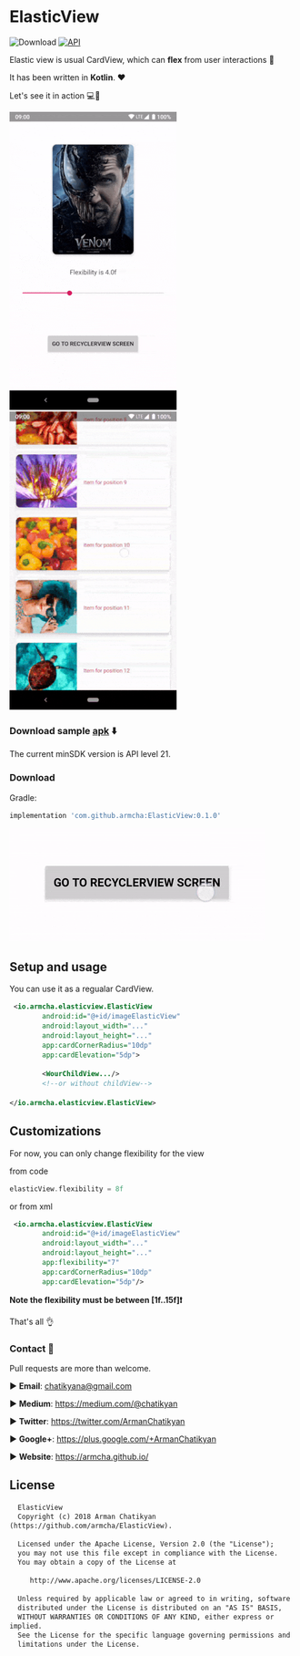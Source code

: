 # ElasticView

![Download](https://api.bintray.com/packages/armcha/maven/ElasticView/images/download.svg)
[![API](https://img.shields.io/badge/API-21%2B-brightgreen.svg?style=flat)](https://android-arsenal.com/api?level=21)

Elastic view is usual CardView, which can **flex** from user interactions 💪  

It has been written in **Kotlin**. ❤️  

Let's see it in action 💻📲

![](screens/first.gif)
![](screens/second.gif)

### Download sample [apk](https://github.com/armcha/ElasticView/blob/master/screens/sample.apk) :arrow_down:

The current minSDK version is API level 21.
### Download 

Gradle:
```groovy
implementation 'com.github.armcha:ElasticView:0.1.0'
```
![](screens/third.gif)

## Setup and usage
You can use it as a regualar CardView.

```xml
 <io.armcha.elasticview.ElasticView
        android:id="@+id/imageElasticView"
        android:layout_width="..."
        android:layout_height="..."
        app:cardCornerRadius="10dp"
        app:cardElevation="5dp">
  
        <WourChildView.../>
        <!--or without childView-->
  
</io.armcha.elasticview.ElasticView>
```

## Customizations
For now, you can only change flexibility for the view

from code
```kotlin
elasticView.flexibility = 8f
```

or from xml

```xml
 <io.armcha.elasticview.ElasticView
        android:id="@+id/imageElasticView"
        android:layout_width="..."
        android:layout_height="..."
        app:flexibility="7"
        app:cardCornerRadius="10dp"
        app:cardElevation="5dp"/>
```

**Note the flexibility must be between [1f..15f]❗️**


That's all :ok_hand:

### Contact :book:

Pull requests are more than welcome.


:arrow_forward:  **Email**: chatikyana@gmail.com

:arrow_forward:  **Medium**: https://medium.com/@chatikyan

:arrow_forward:  **Twitter**: https://twitter.com/ArmanChatikyan

:arrow_forward:  **Google+**: https://plus.google.com/+ArmanChatikyan

:arrow_forward:  **Website**: https://armcha.github.io/

License
--------

      ElasticView
      Copyright (c) 2018 Arman Chatikyan (https://github.com/armcha/ElasticView).

      Licensed under the Apache License, Version 2.0 (the "License");
      you may not use this file except in compliance with the License.
      You may obtain a copy of the License at

         http://www.apache.org/licenses/LICENSE-2.0

      Unless required by applicable law or agreed to in writing, software
      distributed under the License is distributed on an "AS IS" BASIS,
      WITHOUT WARRANTIES OR CONDITIONS OF ANY KIND, either express or implied.
      See the License for the specific language governing permissions and
      limitations under the License.
